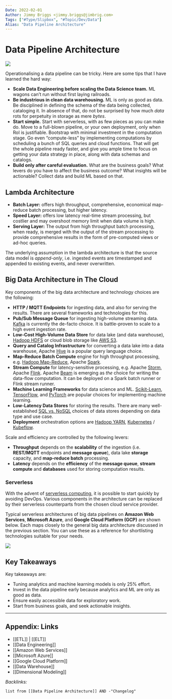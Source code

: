 ```yaml
---
Date: 2022-02-01
Author: Jimmy Briggs <jimmy.briggs@jimbrig.com>
Tags: ["#Type/Slipbox", "#Topic/Dev/Data"]
Alias: "Data Pipeline Architecture"
---
```


# Data Pipeline Architecture

![](https://i.imgur.com/gT7F4km.png)

Operationalising a data pipeline can be tricky. Here are some tips that I have learned the hard way:

-   **Scale Data Engineering before scaling the Data Science team.** ML wagons can’t run without first laying railroads.
-   **Be industrious in clean data warehousing.** ML is only as good as data. Be disciplined in defining the schema of the data being collected, cataloging it. In absence of that, do not be surprised by how much _data_ rots for perpetuity in storage as mere _bytes_.
-   **Start simple.** Start with serverless, with as few pieces as you can make do. Move to a full-blown pipeline, or your own deployment, only when RoI is justifiable. Bootstrap with minimal investment in the computation stage. Go even “compute-less” by implementing computations by scheduling a bunch of SQL queries and cloud functions. That will get the whole pipeline ready faster, and give you ample time to focus on getting your data strategy in place, along with data schemas and catalogs.
-   **Build only after careful evaluation.** What are the business goals? What levers do you have to affect the business outcome? What insights will be actionable? Collect data and build ML based on that.

## Lambda Architecture

-   **Batch Layer:** offers high throughput, comprehensive, economical map-reduce batch processing, but higher latency.
-   **Speed Layer:** offers low latency real-time stream processing, but costlier and may overshoot memory limit when data volume is high.
-   **Serving Layer:** The output from high throughput batch processing, when ready, is merged with the output of the stream processing to provide comprehensive results in the form of pre-computed views or ad-hoc queries.

The underlying assumption in the lambda architecture is that the source data model is _append-only_, i.e. ingested events are timestamped and appended to existing events, and never overwritten.

## Big Data Architecture in The Cloud

Key components of the big data architecture and technology choices are the following:

-   **HTTP / MQTT Endpoints** for ingesting data, and also for serving the results. There are several frameworks and technologies for this.
-   **Pub/Sub Message Queue** for ingesting high-volume streaming data. [Kafka](https://kafka.apache.org/) is currently the de-facto choice. It is battle-proven to scale to a high event ingestion rate.
-   **Low-Cost High-Volume Data Store** for data lake (and data warehouse), [Hadoop HDFS](https://hadoop.apache.org/docs/stable/hadoop-project-dist/hadoop-hdfs/HdfsUserGuide.html) or cloud blob storage like [AWS S3](https://aws.amazon.com/s3/).
-   **Query and Catalog Infrastructure** for converting a data lake into a data warehouse, Apache [Hive](https://hive.apache.org/) is a popular query language choice.
-   **Map-Reduce Batch Compute** engine for high throughput processing, e.g. [Hadoop Map-Reduce](https://hadoop.apache.org/docs/current/hadoop-mapreduce-client/hadoop-mapreduce-client-core/MapReduceTutorial.html), Apache [Spark](https://spark.apache.org/).
-   **Stream Compute** for latency-sensitive processing, e.g. Apache [Storm](https://storm.apache.org/), Apache [Flink](https://flink.apache.org/). Apache [Beam](https://beam.apache.org/) is emerging as _the_ choice for writing the data-flow computation. It can be deployed on a Spark batch runner or Flink stream runner.
-   **Machine Learning Frameworks** for data science and ML. [Scikit-Learn](https://scikit-learn.org/), [TensorFlow](https://www.tensorflow.org/), and [PyTorch](https://pytorch.org/) are popular choices for implementing machine learning.
-   **Low-Latency Data Stores** for storing the results. There are many well-established [SQL vs. NoSQL](https://towardsdatascience.com/datastore-choices-sql-vs-nosql-database-ebec24d56106) choices of data stores depending on data type and use case.
-   **Deployment** orchestration options are [Hadoop YARN](https://hadoop.apache.org/docs/current/hadoop-yarn/hadoop-yarn-site/YARN.html), [Kubernetes](https://kubernetes.io/) / [Kubeflow](https://www.kubeflow.org/).

Scale and efficiency are controlled by the following levers:

-   **Throughput** depends on the **scalability** of the ingestion (i.e. **REST/MQTT** endpoints and **message queue**), data lake **storage** capacity, and **map-reduce batch** processing.
-   **Latency** depends on the **efficiency** of the **message queue**, **stream compute** and **databases** used for storing computation results.

### Serverless

With the advent of [serverless computing](https://en.wikipedia.org/wiki/Serverless_computing), it is possible to start quickly by avoiding DevOps. Various components in the architecture can be replaced by their serverless counterparts from the chosen cloud service provider.

Typical serverless architectures of big data pipelines on **Amazon Web Services**, **Microsoft Azure**, and **Google Cloud Platform (GCP)** are shown below. Each maps closely to the general big data architecture discussed in the previous section. You can use these as a reference for shortlisting technologies suitable for your needs.

![](https://i.imgur.com/01bxoyQ.png)

## Key Takeaways

Key takeaways are:

-   Tuning analytics and machine learning models is only 25% effort.
-   Invest in the data pipeline early because analytics and ML are only as good as data.
-   Ensure easily accessible data for exploratory work.
-   Start from business goals, and seek actionable insights.

***

## Appendix: Links

- [[ETL]] | [[ELT]]
- [[Data Engineering]]
- [[Amazon Web Services]]
- [[Microsoft Azure]]
- [[Google Cloud Platform]]
- [[Data Warehouse]]
- [[Dimensional Modeling]]

*Backlinks:*

```dataview
list from [[Data Pipeline Architecture]] AND -"Changelog"
```